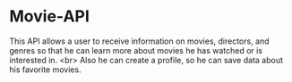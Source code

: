 # Movie-API
This API allows a user to receive information on movies, directors, and genres so that he   can learn more about movies he has watched or is interested in. &lt;br> Also he can create a profile, so he can save data about his favorite movies.